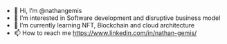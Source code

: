 - 👋 Hi, I’m @nathangemis
- 👀 I’m interested in Software development and disruptive business model
- 🌱 I’m currently learning NFT, Blockchain and cloud architecture
- 📫 How to reach me https://www.linkedin.com/in/nathan-gemis/

<!---
nathangemis/nathangemis is a ✨ special ✨ repository because its `README.md` (this file) appears on your GitHub profile.
You can click the Preview link to take a look at your changes.
--->
